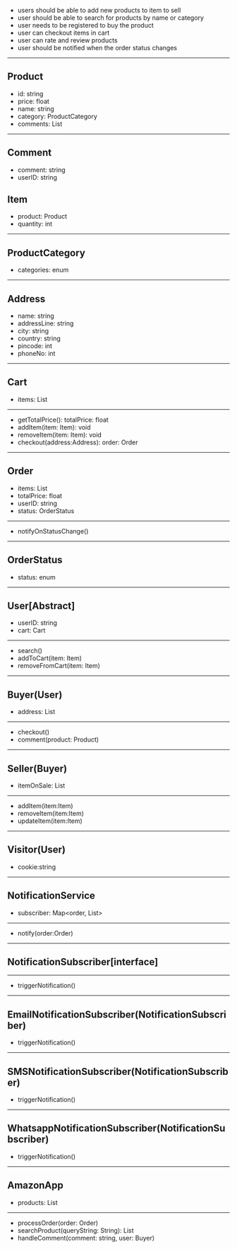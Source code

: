 + users should be able to add new products to item to sell
+ user should be able to search for products by name or category
+ user needs to be registered to buy the product
+ user can checkout items in cart
+ user can rate and review products
+ user should be notified when the order status changes
--------------------


Product
-----------
+ id: string
+ price: float
+ name: string
+ category: ProductCategory
+ comments: List<Comment>
-----------------------


Comment
-----
+ comment: string
+ userID: string

Item
--------------
+ product: Product
+ quantity: int
-------------------

ProductCategory
--------------------
+ categories: enum
-----------------------

Address
------------------
+ name: string
+ addressLine: string
+ city: string
+ country: string
+ pincode: int
+ phoneNo: int
--------------------



Cart
----------------
+ items: List<Item>
-------------------------
+ getTotalPrice(): totalPrice: float
+ addItem(item: Item): void
+ removeItem(item: Item): void
+ checkout(address:Address): order: Order
----------------------------------------

Order
-------------------
+ items: List<Item>
+ totalPrice: float
+ userID: string
+ status: OrderStatus
--------------
+ notifyOnStatusChange()
----------------------


OrderStatus
--------------------
+ status: enum
-----------------------


User[Abstract]
-------------------
+ userID: string
+ cart: Cart
-----------------------
+ search()
+ addToCart(item: Item)
+ removeFromCart(item: Item)
---------------------


Buyer(User)
----------------------
+ address: List<Address>
----------------------
+ checkout()
+ comment(product: Product)
--------------------------

Seller(Buyer)
---------------
+ itemOnSale: List<Item>
-------------------
+ addItem(item:Item)
+ removeItem(item:Item)
+ updateItem(item:Item)
-----------------------------

Visitor(User)
----------
+ cookie:string
-----------


NotificationService
--------------------
+ subscriber: Map<order, List<NotificationSubscriber>>
---------------------
+ notify(order:Order)
-------------------

NotificationSubscriber[interface]
------------------
-----------------
+ triggerNotification()
-----------------

EmailNotificationSubscriber(NotificationSubscriber)
-------------
+ triggerNotification()
--------------

SMSNotificationSubscriber(NotificationSubscriber)
-------------
+ triggerNotification()
--------------

WhatsappNotificationSubscriber(NotificationSubscriber)
-------------
+ triggerNotification()
--------------

AmazonApp
----------------------
+ products: List<Product>
----------
+ processOrder(order: Order)
+ searchProduct(queryString: String): List<Product>
+ handleComment(comment: string, user: Buyer)












